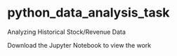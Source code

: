 # python_data_analysis_task
Analyzing Historical Stock/Revenue Data

Download the Jupyter Notebook to view the work
